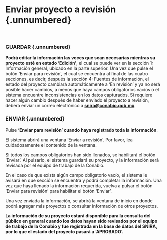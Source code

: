 # **Enviar proyecto a revisión**  {.unnumbered}

<br>

### **GUARDAR** {.unnumbered}

**Podrá editar la información las veces que sean necesarias mientras su proyecto esté en estado ‘Edición’**, el cual se puede ver en la sección 1: Información general, ubicado en la parte superior. Una vez que pulse el botón ‘Enviar para revisión’, el cual se encuentra al final de las cuatro secciones, es decir, después la sección 4: Fuentes de información, el estado del proyecto cambiará automáticamente a ‘En revisión’ y ya no será posible hacer cambios, a menos que haya campos obligatorios vacíos o el sistema encuentre inconsistencias en los datos capturados. Si requiere hacer algún cambio después de haber enviado el proyecto a revisión, deberá enviar un correo electrónico a **snira@conabio.gob.mx**.



### **ENVIAR** {.unnumbered}

Pulse **‘Enviar para revisión’ cuando haya registrado toda la información**.


El sistema abrirá una ventana ‘Enviar a revisión’. Por favor, lea cuidadosamente el contenido de la ventana. 


Si todos los campos obligatorios han sido llenados, se habilitará el botón ‘Enviar’. Al pulsarlo, el sistema guardará su proyecto, y la información será revisada por el equipo de trabajo de la Conabio. 

En el caso de que exista algún campo obligatorio vacío, el sistema le avisará en que sección se encuentra y podrá completar la información. Una vez que haya llenado la información requerida, vuelva a pulsar el botón ‘Enviar para revisión’ para habilitar el botón ‘Enviar’. 

Una vez enviada la información, se abrirá la ventana de inicio en donde podrá agregar más proyectos o consultar información de otros proyectos. 

**La información de su proyecto estará disponible para la consulta del público en general cuando los datos hayan sido revisados por el equipo de trabajo de la Conabio y fue registrada en la base de datos del SNIRA, por lo que el estado del proyecto pasará a ‘APROBADO’.**

